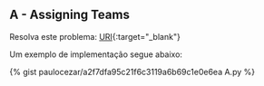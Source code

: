 
## A - Assigning Teams

Resolva este problema:
[URI][uri-2345]{:target="_blank"}

Um exemplo de implementação segue abaixo:

{% gist paulocezar/a2f7dfa95c21f6c3119a6b69c1e0e6ea A.py %}

[uri-2345]: https://www.urionlinejudge.com.br/judge/pt/problems/view/2345

